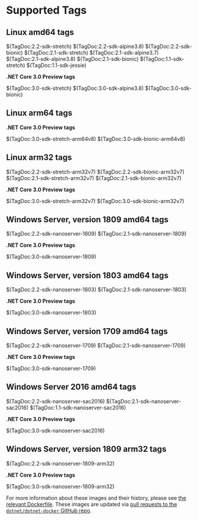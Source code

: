 # Supported Tags

## Linux amd64 tags

$(TagDoc:2.2-sdk-stretch)
$(TagDoc:2.2-sdk-alpine3.8)
$(TagDoc:2.2-sdk-bionic)
$(TagDoc:2.1-sdk-stretch)
$(TagDoc:2.1-sdk-alpine3.7)
$(TagDoc:2.1-sdk-alpine3.8)
$(TagDoc:2.1-sdk-bionic)
$(TagDoc:1.1-sdk-stretch)
$(TagDoc:1.1-sdk-jessie)

**.NET Core 3.0 Preview tags**

$(TagDoc:3.0-sdk-stretch)
$(TagDoc:3.0-sdk-alpine3.8)
$(TagDoc:3.0-sdk-bionic)

## Linux arm64 tags

**.NET Core 3.0 Preview tags**

$(TagDoc:3.0-sdk-stretch-arm64v8)
$(TagDoc:3.0-sdk-bionic-arm64v8)

## Linux arm32 tags

$(TagDoc:2.2-sdk-stretch-arm32v7)
$(TagDoc:2.2-sdk-bionic-arm32v7)
$(TagDoc:2.1-sdk-stretch-arm32v7)
$(TagDoc:2.1-sdk-bionic-arm32v7)

**.NET Core 3.0 Preview tags**

$(TagDoc:3.0-sdk-stretch-arm32v7)
$(TagDoc:3.0-sdk-bionic-arm32v7)

## Windows Server, version 1809 amd64 tags

$(TagDoc:2.2-sdk-nanoserver-1809)
$(TagDoc:2.1-sdk-nanoserver-1809)

**.NET Core 3.0 Preview tags**

$(TagDoc:3.0-sdk-nanoserver-1809)

## Windows Server, version 1803 amd64 tags

$(TagDoc:2.2-sdk-nanoserver-1803)
$(TagDoc:2.1-sdk-nanoserver-1803)

**.NET Core 3.0 Preview tags**

$(TagDoc:3.0-sdk-nanoserver-1803)

## Windows Server, version 1709 amd64 tags

$(TagDoc:2.2-sdk-nanoserver-1709)
$(TagDoc:2.1-sdk-nanoserver-1709)

**.NET Core 3.0 Preview tags**

$(TagDoc:3.0-sdk-nanoserver-1709)

## Windows Server 2016 amd64 tags

$(TagDoc:2.2-sdk-nanoserver-sac2016)
$(TagDoc:2.1-sdk-nanoserver-sac2016)
$(TagDoc:1.1-sdk-nanoserver-sac2016)

**.NET Core 3.0 Preview tags**

$(TagDoc:3.0-sdk-nanoserver-sac2016)

## Windows Server, version 1809 arm32 tags

$(TagDoc:2.2-sdk-nanoserver-1809-arm32)

**.NET Core 3.0 Preview tags**

$(TagDoc:3.0-sdk-nanoserver-1809-arm32)

For more information about these images and their history, please see [the relevant Dockerfile](https://github.com/dotnet/dotnet-docker/search?utf8=%E2%9C%93&q=FROM&type=Code). These images are updated via [pull requests to the `dotnet/dotnet-docker` GitHub repo](https://github.com/dotnet/dotnet-docker/pulls).

